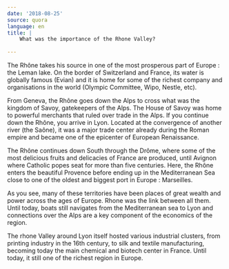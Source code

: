 ```yaml
---
date: '2018-08-25'
source: quora
language: en
title: |
    What was the importance of the Rhone Valley?
   
---
```


The Rhône takes his source in one of the most prosperous part of Europe
: the Leman lake. On the border of Switzerland and France, its water is
globally famous (Evian) and it is home for some of the richest company
and organisations in the world (Olympic Committee, Wipo, Nestle, etc).

From Geneva, the Rhône goes down the Alps to cross what was the kingdom
of Savoy, gatekeepers of the Alps. The House of Savoy was home to
powerful merchants that ruled over trade in the Alps. If you continue
down the Rhône, you arrive in Lyon. Located at the convergence of
another river (the Saône), it was a major trade center already during
the Roman empire and became one of the epicenter of European
Renaissance.

The Rhône continues down South through the Drôme, where some of the most
delicious fruits and delicacies of France are produced, until Avignon
where Catholic popes seat for more than five centuries. Here, the Rhône
enters the beautiful Provence before ending up in the Mediterranean Sea
close to one of the oldest and biggest port in Europe : Marseilles.

As you see, many of these territories have been places of great wealth
and power across the ages of Europe. Rhone was the link between all
them. Until today, boats still navigates from the Mediterranean sea to
Lyon and connections over the Alps are a key component of the economics
of the region.

The rhone Valley around Lyon itself hosted various industrial clusters,
from printing industry in the 16th century, to silk and textile
manufacturing, becoming today the main chemical and biotech center in
France. Until today, it still one of the richest region in Europe.
